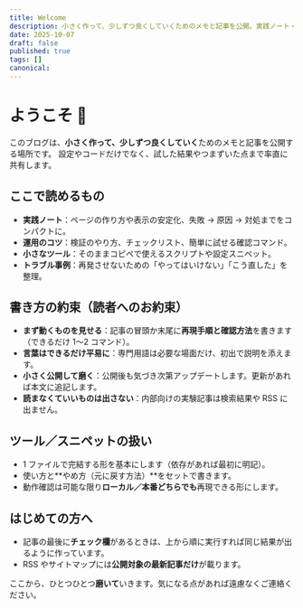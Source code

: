 ```yaml
---
title: Welcome
description: 小さく作って、少しずつ良くしていくためのメモと記事を公開。実践ノート・運用のコツ・小さなツール・トラブル事例を共有。
date: 2025-10-07
draft: false
published: true
tags: []
canonical:
---
```


# ようこそ 👋

このブログは、**小さく作って、少しずつ良くしていく**ためのメモと記事を公開する場所です。
設定やコードだけでなく、試した結果やつまずいた点まで率直に共有します。

## ここで読めるもの

- **実践ノート**：ページの作り方や表示の安定化、失敗 → 原因 → 対処までをコンパクトに。
- **運用のコツ**：検証のやり方、チェックリスト、簡単に試せる確認コマンド。
- **小さなツール**：そのままコピペで使えるスクリプトや設定スニペット。
- **トラブル事例**：再発させないための「やってはいけない」「こう直した」を整理。

## 書き方の約束（読者へのお約束）

- **まず動くものを見せる**：記事の冒頭か末尾に**再現手順と確認方法**を書きます（できるだけ 1〜2 コマンド）。
- **言葉はできるだけ平易に**：専門用語は必要な場面だけ、初出で説明を添えます。
- **小さく公開して磨く**：公開後も気づき次第アップデートします。更新があれば本文に追記します。
- **読まなくていいものは出さない**：内部向けの実験記事は検索結果や RSS に出ません。

## ツール／スニペットの扱い

- 1 ファイルで完結する形を基本にします（依存があれば最初に明記）。
- 使い方と**やめ方（元に戻す方法）**をセットで書きます。
- 動作確認は可能な限り**ローカル／本番どちらでも**再現できる形にします。

## はじめての方へ

- 記事の最後に**チェック欄**があるときは、上から順に実行すれば同じ結果が出るように作っています。
- RSS やサイトマップには**公開対象の最新記事だけ**が載ります。

ここから、ひとつひとつ**磨いて**いきます。気になる点があれば遠慮なくご連絡ください。
